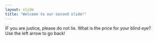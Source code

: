 ```yaml
---
layout: slide
title: "Welcome to our second slide!"
---
```

IF you are justice, please do not lie. What is the price for your blind eye?
Use the left arrow to go back!
